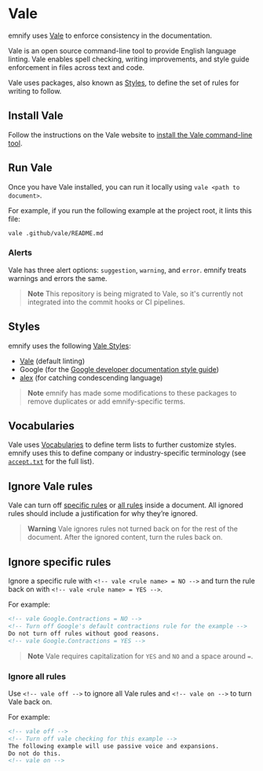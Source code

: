 # Vale

emnify uses [Vale](https://vale.sh/) to enforce consistency in the documentation.

Vale is an open source command-line tool to provide English language linting.
Vale enables spell checking, writing improvements, and style guide enforcement in files across text and code.

Vale uses packages, also known as [Styles](#styles), to define the set of rules for writing to follow.

## Install Vale

Follow the instructions on the Vale website to [install the Vale command-line tool](https://vale.sh/docs/vale-cli/installation/).

## Run Vale

Once you have Vale installed, you can run it locally using `vale <path to document>`.

For example, if you run the following example at the project root, it lints this file:

```shell
vale .github/vale/README.md
```

### Alerts

Vale has three alert options: `suggestion`, `warning`, and `error`.
emnify treats warnings and errors the same. 

<!-- All Vale tests must pass for approval. -->

> **Note** 
> This repository is being migrated to Vale, so it's currently not integrated into the commit hooks or CI pipelines.

## Styles

emnify uses the following [Vale Styles](https://vale.sh/docs/topics/styles/):

- [Vale](https://vale.sh/docs/topics/styles/#extension-points) (default linting)
- Google (for the [Google developer documentation style guide](https://developers.google.com/style))
- [alex](https://alexjs.com/) (for catching condescending language) 

> **Note** 
> emnify has made some modifications to these packages to remove duplicates or add emnify-specific terms.

## Vocabularies

Vale uses [Vocabularies](https://vale.sh/docs/topics/vocab/) to define term lists to further customize styles.
emnify uses this to define company or industry-specific terminology (see [`accept.txt`](./styles/Vocab/emnify/accept.txt) for the full list). 

## Ignore Vale rules

Vale can turn off [specific rules](#ignore-specific-rules) or [all rules](#ignore-all-rules) inside a document.
All ignored rules should include a justification for why they’re ignored.

> **Warning** 
> Vale ignores rules not turned back on for the rest of the document.
> After the ignored content, turn the rules back on.

## Ignore specific rules

Ignore a specific rule with `<!-- vale <rule name> = NO -->` and turn the rule back on with `<!-- vale <rule name> = YES -->`.

For example:

```markdown
<!-- vale Google.Contractions = NO -->
<!-- Turn off Google's default contractions rule for the example -->
Do not turn off rules without good reasons.
<!-- vale Google.Contractions = YES -->
```

> **Note** 
> Vale requires capitalization for `YES` and `NO` and a space around `=`.

### Ignore all rules

Use `<!-- vale off -->` to ignore all Vale rules and `<!-- vale on -->` to turn Vale back on.

For example:

```markdown
<!-- vale off -->
<!-- Turn off vale checking for this example -->
The following example will use passive voice and expansions. 
Do not do this.
<!-- vale on -->
```
